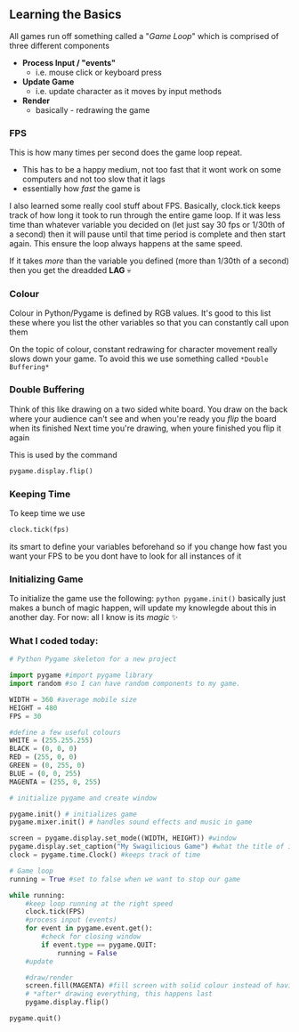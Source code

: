 ## Learning the Basics

All games run off something called a "*Game Loop*" which is comprised of three different components
* **Process Input / "events"**
  * i.e. mouse click or keyboard press
* **Update Game**
  * i.e. update character as it moves by input methods
* **Render**
  * basically - redrawing the game
  
### FPS
This is how many times per second does the game loop repeat.
* This has to be a happy medium, not too fast that it wont work on some computers and not too slow that it lags
* essentially how *fast* the game is

I also learned some really cool stuff about FPS. Basically, clock.tick keeps track of how long it took to run through the entire
game loop. If it was less time than whatever variable you decided on (let just say 30 fps or 1/30th of a second) then it will pause
until that time period is complete and then start again. This ensure the loop always happens at the same speed.

If it takes *more* than the variable you defined (more than 1/30th of a second) then you get the dreadded **LAG** :skull:

### Colour
Colour in Python/Pygame is defined by RGB values. It's good to this list these where you list the other variables so that you can constantly call upon them

On the topic of colour, constant redrawing for character movement really slows down your game.
To avoid this we use something called `*Double Buffering*`

### Double Buffering
Think of this like drawing on a two sided white board. You draw on the back where your audience can't see and when you're ready you *flip* the board when its finished
 Next time you're drawing, when youre finished you flip it again

This is used by the command 

```python
pygame.display.flip()
```

### Keeping Time
To keep time we use 
```python
clock.tick(fps)
```
its smart to define your variables beforehand so if you change how fast you want your FPS to be you dont have to look for all instances of it

### Initializing Game
To initialize the game use the following: ```python pygame.init()``` basically just makes a bunch of magic happen, will update my knowlegde about this in another day. For now: all I know is its *magic* :sparkles:

### What I coded today:

```python
# Python Pygame skeleton for a new project

import pygame #import pygame library
import random #so I can have random components to my game. 

WIDTH = 360 #average mobile size
HEIGHT = 480
FPS = 30

#define a few useful colours
WHITE = (255.255.255)
BLACK = (0, 0, 0)
RED = (255, 0, 0)
GREEN = (0, 255, 0)
BLUE = (0, 0, 255)
MAGENTA = (255, 0, 255)

# initialize pygame and create window

pygame.init() # initializes game
pygame.mixer.init() # handles sound effects and music in game

screen = pygame.display.set_mode((WIDTH, HEIGHT)) #window
pygame.display.set_caption("My Swagilicious Game") #what the title of it will be at the top of your screen, obviously update later
clock = pygame.time.Clock() #keeps track of time

# Game loop
running = True #set to false when we want to stop our game

while running:
	#keep loop running at the right speed
	clock.tick(FPS)
	#process input (events)
	for event in pygame.event.get():
		#check for closing window
		if event.type == pygame.QUIT:
			running = False
	#update

	#draw/render
	screen.fill(MAGENTA) #fill screen with solid colour instead of having moving parts/sprites
	# *after* drawing everything, this happens last
	pygame.display.flip()

pygame.quit()
```




